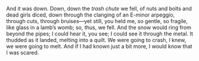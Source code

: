 And it was down. Down, down the *trash chute* we fell, of nuts and bolts and dead girls diced, down through the clanging of an E-minor arpeggio, through cuts, through bruises—yet still, you held me, so gentle, so fragile, like glass in a lamb’s womb; so, thus, we fell. And the snow would ring from beyond the pipes; I could hear it, you see; I could see it through the metal. It thudded as it landed, melting into a quilt. We were going to crash, I knew, we were going to melt. And if I had known just a bit more, I would know that I was scared.
